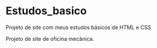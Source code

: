 # Estudos_basico
Projeto de site com meus estudos básicos de HTML e CSS

Projeto de site de oficina mecânica.
